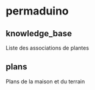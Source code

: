 # permaduino
## knowledge_base
Liste des associations de plantes
## plans
Plans de la maison et du terrain
